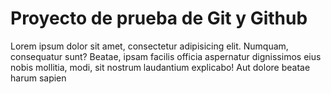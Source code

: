 # Proyecto de prueba de Git y Github

Lorem ipsum dolor sit amet, consectetur adipisicing elit. Numquam, consequatur sunt? Beatae, ipsam facilis officia aspernatur dignissimos eius nobis mollitia, modi, sit nostrum laudantium explicabo! Aut dolore beatae harum sapien